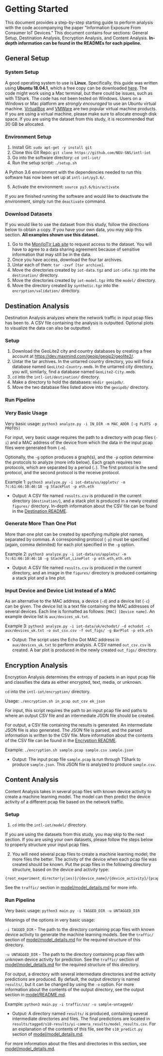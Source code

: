 # Getting Started

This document provides a step-by-step starting guide to perform analysis with the code accompanying the paper "Information Exposure From Consumer IoT Devices." This document contains four sections: General Setup, Destination Analysis, Encryption Analysis, and Content Analysis. **In-depth information can be found in the READMEs for each pipeline.**

## General Setup

### System Setup

A good operating system to use is **Linux**. Specifically, this guide was written using **Ubuntu 18.04.1**, which a free copy can be downloaded [here](http://old-releases.ubuntu.com/releases/18.04.1/). The code might work using a Mac terminal, but there could be issues, such as with TShark. The code has not been tested on Windows. Users on a Windows or Mac platform are *strongly encouraged* to use an Ubuntu virtual machine. [VirtualBox](https://www.virtualbox.org/) and [VMWare](https://www.vmware.com/) are two popular virtual machine products. If you are using a virtual machine, please make sure to allocate enough disk space. If you are using the dataset from this study, it is recommended that 30 GB be allocated.

### Environment Setup

1) Install Git: `sudo apt-get -y install git`
2) Clone this Git Repo: `git clone https://github.com/NEU-SNS/intl-iot`
3) Go into the software directory: `cd intl-iot/`
4) Run the setup script: `./setup.sh`

A Python 3.6 environment with the dependencies needed to run this software has now been set up at `intl-iot/py3.6/`. 

5) Activate the environment: `source py3.6/bin/activate`

If you are finished running the software and would like to deactivate the environment, simply run the `deactivate` command.

### Download Datasets

If you would like to use the dataset from this study, follow the directions below to obtain a copy. If you have your own data, you may skip this section. **All examples shown use this dataset.**

1) Go to the [Mon(IoT)r Lab site](https://moniotrlab.ccis.neu.edu/imc19/) to request access to the dataset. You will have to agree to a data sharing agreement because of sensitive information that may still be in the data.
2) Once you have access, download the four tar archives.
3) Untar each of them: `tar -zxvf [tar archive]`.
4) Move the directories created by `iot-data.tgz` and `iot-idle.tgz` into the `destination/` directory.
5) Move the directories created by `iot-model.tgz` into the `model/` directory.
6) Move the directory created by `synthetic.tgz` into the `encryption/validation/` directory.

## Destination Analysis

Destination Analysis analyzes where the network traffic in input pcap files has been to. A CSV file containing the analysis is outputted. Optional plots to visualize the data can also be outputted.

### Setup

1) Download the GeoLite2 city and country databases by creating a free account at https://dev.maxmind.com/geoip/geoip2/geolite2/.
2) Untar the tar archives. In the untarred country directory, you will find a database named `GeoLite2-Country.mmdb`. In the untarred city directory, you will, similarly, find a database named `GeoLite2-City.mmdb`.
3) `cd` into the `intl-iot/destination/` directory.
4) Make a directory to hold the databases: `mkdir geoipdb/`.
5) Move the two database files listed above into the `geoipdb/` directory.

### Run Pipeline

### Very Basic Usage

Very basic usage: `python3 analyze.py -i IN_DIR -m MAC_ADDR [-g PLOTS -p PROTOS]`

For input, very basic usage requires the path to a directory with pcap files (`-i`) and a MAC address of the device from which the data in the input pcap files were generated from (`-m`).

Optionally, the `-g` option produces a graph(s), and the `-p` option determine the protocols to analyze (more info below). Each graph requires two protocols, which are separated by a period (`.`). The first protocol is the send protocol, and the second protocol is the receive protocol.

Example 1: `python3 analyze.py -i iot-data/us/appletv/ -m 7c:61:66:10:46:18 -g StackPlot -p eth.eth`
 - Output: A CSV file named `results.csv` is produced in the current directory (`destination/`), and a stack plot is produced in a newly created `figures/` directory. In-depth information about the CSV file can be found in the [Destination README](./destination/README.md).

### Generate More Than One Plot

More than one plot can be created by specifying multiple plot names, separated by commas. A corresponding protocol (`-p`) must be specified (again, comma delimited) for each plot specified in the `-g` option.

Example 2: `python3 analyze.py -i iot-data/us/appletv/ -m 7c:61:66:10:46:18 -g StackPlot,LinePlot -p eth.eth,eth.eth`
 - Output: A CSV file named `results.csv` is produced in the current directory, and an image in the `figures/` directory is produced containing a stack plot and a line plot.

### Input Device and Device List Instead of a MAC

As an alternative to the MAC address, a device (`-d`) and a device list (`-c`) can be given. The device list is a text file containing the MAC addresses of several devices. Each line is formatted as follows: `[MAC] [Device name]`. An example device list is `aux/devices_uk.txt`.

Example 3: `python3 analyze.py -i iot-data/uk/echodot/ -d echodot -c aux/devices_uk.txt -o out_csv.csv -f out_figs/ -g BarPlot -p eth.eth`
 - Output: The script uses the Echo Dot MAC address in `aux/devices_uk.txt` to perform analysis. A CSV named `out_csv.csv` is created. A bar plot is produced in the newly created `out_figs/` directory.

## Encryption Analysis

Encryption Analysis determines the entropy of packets in an input pcap file and classifies the data as either encrypted, text, media, or unknown.

`cd` into the `intl-iot/encryption/` directory.

Usage: `./encryption.sh in_pcap out_csv ek_json`

For input, this script requires the path to an input pcap file and paths to where an output CSV file and an intermediate JSON file should be created.

For output, a CSV file containing the results is generated. An intermediate JSON file is also generated. The JSON file is parsed, and the parsed information is written to the CSV file. More information about the contents of the CSV file can be found in the [Encryption README](./encryption/README.md).

Example: `./encryption.sh sample.pcap sample.csv sample.json`
 - Output: The input pcap file `sample.pcap` is run through TShark to produce `sample.json`. This JSON file is analyzed to produce `sample.csv`.

## Content Analysis

Content Analysis takes in several pcap files with known device activity to create a machine learning model. The model can then predict the device activity of a different pcap file based on the network traffic.

### Setup

1) `cd` into the `intl-iot/model/` directory.

If you are using the datasets from this study, you may skip to the next section. If you are using your own datasets, please follow the steps below to properly structure your input pcap files.

2) You will need several pcap files to create a machine learning model; the more files the better. The activity of the device when each pcap file was created should be known. Put the pcap files in the following directory structure, based on the device and activity type:
```
{root_experiment_director(y|ies)}/{device_name}/{device_activity}/{pcap_file}.pcap
```
See the `traffic/` section in [model/model_details.md](model/model_details.md#traffic) for more info.

### Run Pipeline

Very basic usage: `python3 main.py -i TAGGED_DIR -u UNTAGGED_DIR`

Meanings of the options in very basic usage:

`-i TAGGED_DIR` - The path to the directory containing pcap files with known device activity to generate the machine learning models. See the `traffic/` section of [model/model_details.md](model/model_details.md#traffic) for the required structure of this directory.

`-u UNTAGGED_DIR` - The path to the directory containing pcap files with unknown device activity for prediction. See the `traffic/` section of [model/model_details.md](model/model_details.md#traffic) for the required structure of this directory.

For output, a directory with several intermediate directories and the activity predictions are produced. By default, the output directory is named `results/`, but it can be changed by using the `-o` option. For more information about the contents of the output directory, see the output section in [model/README.md](model/README.md#output).

Example: `python3 main.py -i traffic/us/ -u sample-untagged/`
  - Output: A directory named `results/` is produced, containing several intermediate directories and files. The final predictions are located in `results/tagged/s10-results/yi-camera_results/model_results.csv`. For an explanation of the contents of this file, see the `s10_predict.py` section of [model/model_details.md](model/model_details.md#output-8).

For more information about the files and directories in this section, see [model/model_details.md](model/model_details.md).


